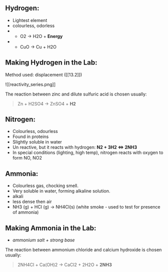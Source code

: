 ## Hydrogen:
- Lightest element
- colourless, odorless
- + O2 -> H2O + **Energy**
- + CuO -> Cu + H2O

## Making Hydrogen in the Lab:
Method used: displacement ([[13.2]])

![[reactivity_series.png]]

The reaction between zinc and dilute sulfuric acid is chosen usually:
> Zn + H2SO4 -> ZnSO4 + **H2**

## Nitrogen:
- Colourless, odourless
- Found in proteins
- Slightly soluble in water
- Un reactive, but it reacts with hydrogen: **N2 + 3H2 <=> 2NH3**
- In special conditions (lighting, high temp), nitrogen reacts with oxygen to form  NO, NO2

## Ammonia:
- Colourless gas, chocking smell.
- Very soluble in water, forming alkaline solution.
- alkali
- less dense then air
- NH3 (g) + HCl (g) -> NH4Cl(s) (white smoke - used to test for presence of ammonia)

## Making Ammonia in the Lab:
- *ammonium salt + strong base*

The reaction between ammonium chloride and calcium hydroxide is chosen usually:
> 2NH4Cl + Ca(OH)2 -> CaCl2 + 2H2O + **2NH3**
